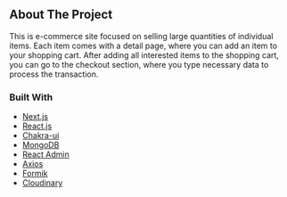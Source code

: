 ## About The Project

This is e-commerce site focused on selling large quantities of individual items. Each item comes with a detail page, where you can add an item to your shopping cart.
After adding all interested items to the shopping cart, you can go to the checkout section, where you type necessary data to process the transaction.

### Built With

* [Next.js](https://nextjs.org/)
* [React.js](https://reactjs.org/)
* [Chakra-ui](https://chakra-ui.com/)
* [MongoDB](https://www.mongodb.com/)
* [React Admin](https://marmelab.com/react-admin/)
* [Axios](https://axios-http.com/docs/intro)
* [Formik](https://formik.org/)
* [Cloudinary](https://cloudinary.com/)

